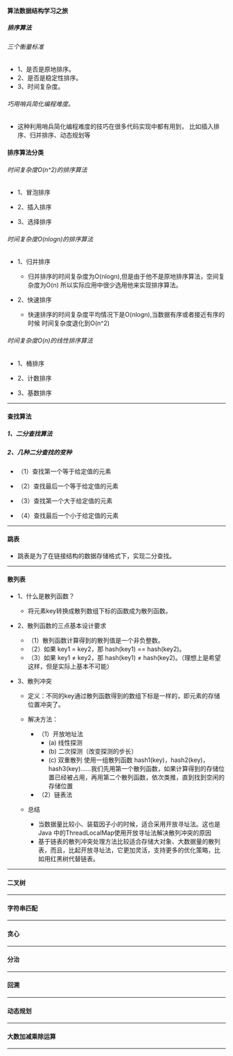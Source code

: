 #### 算法数据结构学习之旅

##### 排序算法
###### 三个衡量标准
* 1、是否是原地排序。
* 2、是否是稳定性排序。
* 3、时间复杂度。

###### 巧用哨兵简化编程难度。
* 这种利用哨兵简化编程难度的技巧在很多代码实现中都有用到，
  比如插入排序、归并排序、动态规划等

#### 排序算法分类
###### 时间复杂度O(n^2)的排序算法
* 1、冒泡排序

* 2、插入排序

* 3、选择排序

###### 时间复杂度O(nlogn)的排序算法
* 1、归并排序
    * 归并排序的时间复杂度为O(nlogn),但是由于他不是原地排序算法，空间复杂度为O(n)
    所以实际应用中很少选用他来实现排序算法。

* 2、快速排序
    * 快速排序的时间复杂度平均情况下是O(nlogn),当数据有序或者接近有序的时候
    时间复杂度退化到O(n^2)


###### 时间复杂度O(n)的线性排序算法
* 1、桶排序

* 2、计数排序

* 3、基数排序

---

#### 查找算法
##### 1、二分查找算法

##### 2、几种二分查找的变种
* （1）查找第一个等于给定值的元素

* （2）查找最后一个等于给定值的元素

* （3）查找第一个大于给定值的元素

* （4）查找最后一个小于给定值的元素

---

#### 跳表
* 跳表是为了在链接结构的数据存储格式下，实现二分查找。

---

#### 散列表
* 1、什么是散列函数？
    * 将元素key转换成散列数组下标的函数成为散列函数。

* 2、散列函数的三点基本设计要求
    * （1）散列函数计算得到的散列值是一个非负整数。
    * （2）如果 key1 = key2，那 hash(key1) == hash(key2)。
    * （3）如果 key1 ≠ key2，那 hash(key1) ≠ hash(key2)。（理想上是希望这样，但是实际上基本不可能）

* 3、散列冲突
    * 定义：不同的key通过散列函数得到的数组下标是一样的，即元素的存储位置冲突了。

    * 解决方法：
        * （1）开放地址法
            * (a) 线性探测
            * (b) 二次探测（改变探测的步长）
            * (c) 双重散列 使用一组散列函数 hash1(key)，hash2(key)，hash3(key)……我们先用第一个散列函数，如果计算得到的存储位置已经被占用，再用第二个散列函数，依次类推，直到找到空闲的存储位置
        * （2）链表法
    * 总结
        * 当数据量比较小、装载因子小的时候，适合采用开放寻址法。这也是 Java 中的ThreadLocalMap使用开放寻址法解决散列冲突的原因
        * 基于链表的散列冲突处理方法比较适合存储大对象、大数据量的散列表，而且，比起开放寻址法，它更加灵活，支持更多的优化策略，比如用红黑树代替链表。


---

#### 二叉树


---


#### 字符串匹配




---
#### 贪心

---

#### 分治

---

#### 回溯

---

#### 动态规划


---

#### 大数加减乘除运算

---
